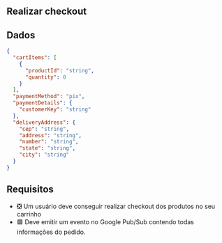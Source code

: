 ## Realizar checkout

## Dados

```json
{
  "cartItems": [
    {
      "productId": "string",
      "quantity": 0
    }
  ],
  "paymentMethod": "pix",
  "paymentDetails": {
    "customerKey": "string"
  },
  "deliveryAddress": {
    "cep": "string",
    "address": "string",
    "number": "string",
    "state": "string",
    "city": "string"
  }
}
```

## Requisitos
- ❎ Um usuário deve conseguir realizar checkout dos produtos no seu carrinho
- 🟩 Deve emitir um evento no Google Pub/Sub contendo todas informações do pedido.

